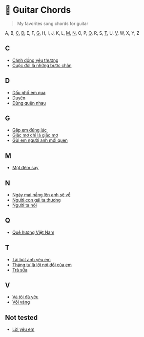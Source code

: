 # :guitar: Guitar Chords 
> My favorites song chords for guitar

A, B, [C](#C), [D](#D), E, F, [G](#G), H, I, J, K, L, [M](#M), [N](#N), O, P, [Q](#Q), R, S, [T](#T), U, [V](#V), W, X, Y, Z

## C

  - [Cánh đồng yêu thương](./chords/C/canh-dong-yeu-thuong.md)
  - [Cuộc đời là những bước chân](./chords/C/cuoc-doi-la-nhung-buoc-chan.md)

## D

  - [Dấu phố em qua](./chords/D/dau-pho-em-qua.md)
  - [Duyên](./chords/D/duyen.md)
  - [Đừng quên nhau](./chords/D/dung-quen-nhau.md)

## G

  - [Gặp em đúng lúc](./chords/G/gap-em-dung-luc.md)
  - [Giấc mơ chỉ là giấc mơ](./chords/G/giac-mo-chi-la-giac-mo.md)
  - [Gửi em người anh mới quen](./chords/G/gui-em-nguoi-anh-moi-quen.md)

## M

  - [Một đêm say](./chords/M/mot-dem-say.md)

## N

  - [Ngày mai nắng lên anh sẽ về](./chords/N/ngay-mai-nang-len-anh-se-ve.md)
  - [Người con gái ta thương](./chords/N/nguoi-con-gai-ta-thuong.md)
  - [Người ta nói](./chords/N/nguoi-ta-noi.md)

## Q

  - [Quê hương Việt Nam](./chords/Q/que-huong-viet-nam.md)

## T

  - [Tái bút anh yêu em](./chords/T/tai-but-anh-yeu-em.md)
  - [Tháng tư là lời nói dối của em](./chords/T/thang-tu-la-loi-noi-doi-cua-em.md)
  - [Trà sữa](./chords/T/tra-sua.md)

## V

  - [Và tôi đã yêu](./chords/V/va-toi-da-yeu.md)
  - [Vội vàng](./chords/V/voi-vang.md)

## Not tested

  - [Lời yêu em](https://hopamchuan.com/song/8209/loi-yeu-em/)
